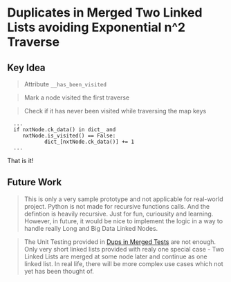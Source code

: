 # Duplicates in Merged Two Linked Lists avoiding Exponential n^2 Traverse

## Key Idea

> Attribute `__has_been_visited`

> Mark a node visited the first traverse

> Check if it has never been visited while traversing the map keys

```
  ...
  if nxtNode.ck_data() in dict_ and
     nxtNode.is_visited() == False:
            dict_[nxtNode.ck_data()] += 1
  ...

```

That is it!


## Future Work

> This is only a very sample prototype and not applicable for real-world project. Python is not made for recursive functions calls. And the defintion is heavily recursive. Just for fun, curiousity and learning. However, in future, it would be nice to implement the logic in a way to handle really Long and Big Data Linked Nodes.

> The Unit Testing provided in [Dups in Merged Tests](./dups_in_merged_tests.py) are not enough. Only very short linked lists provided with realy one special case - Two Linked Lists are merged at some node later and continue as one linked list. In real life, there will be more complex use cases which not yet has been thought of.

